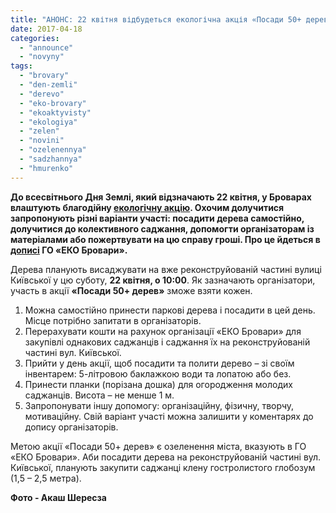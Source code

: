 ```yaml
---
title: "АНОНС: 22 квітня відбудеться екологічна акція «Посади 50+ дерев»"
date: 2017-04-18
categories: 
  - "announce"
  - "novyny"
tags: 
  - "brovary"
  - "den-zemli"
  - "derevo"
  - "eko-brovary"
  - "ekoaktyvisty"
  - "ekologiya"
  - "zelen"
  - "novini"
  - "ozelenennya"
  - "sadzhannya"
  - "hmurenko"
---
```


**До всесвітнього Дня Землі, який відзначають 22 квітня, у Броварах влаштують благодійну [екологічну акцію](https://www.facebook.com/events/444463579225795/). Охочим долучитися запропонують різні варіанти участі: посадити дерева самостійно, долучитися до колективного саджання, допомогти організаторам із матеріалами або пожертвувати на цю справу гроші. Про це йдеться в [дописі](https://www.facebook.com/ekobrovary/photos/a.719554488220342.1073741828.713693408806450/777804102395380/?ENGINE=3) ГО «ЕКО Бровари».**

Дерева планують висаджувати на вже реконструйованій частині вулиці Київської у цю суботу, **22 квітня, о 10:00**. Як зазначають організатори, участь в акції **«Посади 50+ дерев»** зможе взяти кожен.

1. Можна самостійно принести паркові дерева і посадити в цей день. Місце потрібно запитати в організаторів.
2. Перерахувати кошти на рахунок організації «ЕКО Бровари» для закупівлі однакових саджанців і саджання їх на реконструйованій частині вул. Київської.
3. Прийти у день акції, щоб посадити та полити дерево – зі своїм інвентарем: 5-літровою баклажкою води та лопатою або без.
4. Принести планки (порізана дошка) для огородження молодих саджанців. Висота – не менше 1 м.
5. Запропонувати іншу допомогу: організаційну, фізичну, творчу, мотиваційну. Свій варіант участі можна залишити у коментарях до допису організаторів.

Метою акції «Посади 50+ дерев» є озеленення міста, вказують в ГО «ЕКО Бровари». Аби посадити дерева на реконструйованій частині вул. Київської, планують закупити саджанці клену гостролистого глобозум (1,5 – 2,5 метра).

**Фото - Акаш Шересза**
